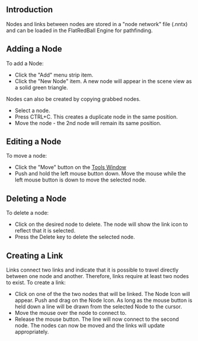 ## Introduction

Nodes and links between nodes are stored in a "node network" file (.nntx) and can be loaded in the FlatRedBall Engine for pathfinding.

## Adding a Node

To add a Node:

-   Click the "Add" menu strip item.
-   Click the "New Node" item. A new node will appear in the scene view as a solid green triangle.

Nodes can also be created by copying grabbed nodes.

-   Select a node.
-   Press CTRL+C. This creates a duplicate node in the same position.
-   Move the node - the 2nd node will remain its same position.

## Editing a Node

To move a node:

-   Click the "Move" button on the [Tools Window](/frb/docs/index.php?title=Gui:Tools_Window&action=edit&redlink=1.md "Gui:Tools Window (page does not exist)")
-   Push and hold the left mouse button down. Move the mouse while the left mouse button is down to move the selected node.

## Deleting a Node

To delete a node:

-   Click on the desired node to delete. The node will show the link icon to reflect that it is selected.
-   Press the Delete key to delete the selected node.

## Creating a Link

Links connect two links and indicate that it is possible to travel directly between one node and another. Therefore, links require at least two nodes to exist. To create a link:

-   Click on one of the the two nodes that will be linked. The Node Icon will appear. Push and drag on the Node Icon. As long as the mouse button is held down a line will be drawn from the selected Node to the cursor.
-   Move the mouse over the node to connect to.
-   Release the mouse button. The line will now connect to the second node. The nodes can now be moved and the links will update appropriately.
